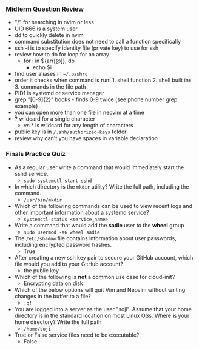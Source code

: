 ### Midterm Question Review
- "/" for searching in nvim or less 
- UID 666 is a system user
- dd to quickly delete in nvim
- command substitution does not need to call a function specifically 
- ssh -i is to specify identity file (private key) to use for ssh
- review how to do for loop for an array
	- for i in ${arr[@]}; do
		- echo $i
- find user aliases in `~/.bashrc`
- order it checks when command is run: 1. shell function 2. shell built ins 3. commands in the file path
- PID1 is systemd or service manager 
- grep "[0-9]{2}" books - finds 0-9 twice (see phone number grep example)
- you can open more than one file in neovim at a time
- ? wildcard for a single character 
	- vs * is wildcard for any length of characters 
- public key is in `/.shh/authorized-keys` folder
- review why can't you have spaces in variable declaration 

### Finals Practice Quiz
- As a regular user write a command that would immediately start the sshd service.
	- `sudo systemctl start sshd`
- In which directory is the `mkdir` utility? Write the full path, including the command.
	- `/usr/bin/mkdir`
- Which of the following commands can be used to view recent logs and other important information about a systemd service?
	- `systemctl status <service_name>`
- Write a command that would add the **sadie** user to the **wheel** group
	- `sudo usermod -aG wheel sadie`
- The `/etc/shadow` file contains information about user passwords, including encrypted password hashes.
	- True
- After creating a new ssh key pair to secure your GitHub account, which file would you add to your GitHub account?
	- the public key
- Which of the following is **not** a common use case for cloud-init?
	- Encrypting data on disk
- Which of the below options will quit Vim and Neovim without writing changes in the buffer to a file?
	- `:q!`
- You are logged into a server as the user "soji". Assume that your home directory is in the standard location on most Linux OSs. Where is your home directory? Write the full path
	- `/home/soji`
- True or False service files need to be executable?
	- False